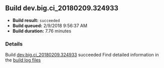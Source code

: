 ## Build dev.big.ci_20180209.324933
- **Build result:** `succeeded`
- **Build queued:** 2/9/2018 9:56:37 AM
- **Build duration:** 7.76 minutes
### Details
Build [dev.big.ci_20180209.324933](https://winappstudio.visualstudio.com/web/build.aspx?pcguid=a4ef43be-68ce-4195-a619-079b4d9834c2&builduri=vstfs%3a%2f%2f%2fBuild%2fBuild%2f24933) succeeded
Find detailed information in the [build log files](https://uwpctdiags.blob.core.windows.net/buildlogs/dev.big.ci_20180209.324933_logs.zip)
